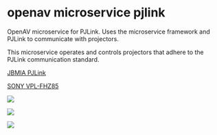 # openav microservice pjlink

OpenAV microservice for PJLink.  Uses the microservice framework and PJLink to communicate with projectors.

This microservice operates and controls projectors that adhere to the PJLink communication standard.

[JBMIA PJLink](https://pjlink.jbmia.or.jp/english/)

[SONY VPL-FHZ85](https://pro.sony/ue_US/products/laser-projectors/vpl-fhz85)

![](https://github.com/Dartmouth-OpenAV/microservice-pjlink/blob/main/diagram.png)

![](https://github.com/Dartmouth-OpenAV/microservice-pjlink/blob/main/front.png)

![](https://github.com/Dartmouth-OpenAV/microservice-pjlink/blob/main/rear.png)
